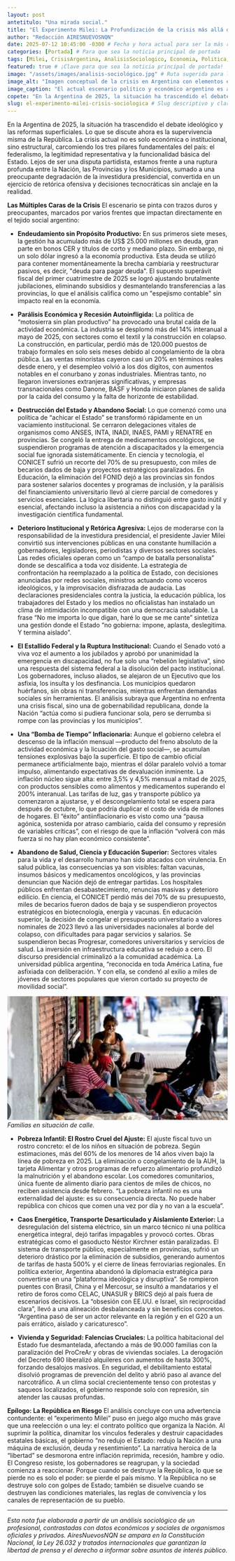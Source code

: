 ```yaml
---
layout: post
antetitulo: "Una mirada social."
title: "El Experimento Milei: La Profundización de la crisis más allá de lo económico. Un Análisis Sociológico."
author: "Redacción AIRESNUEVOSNQN"
date: 2025-07-12 10:45:00 -0300 # Fecha y hora actual para ser la más reciente y principal
categories: [Portada] # Para que sea la noticia principal de portada
tags: [Milei, CrisisArgentina, AnalisisSociologico, Economia, Politica, Federalismo, Estado, Deuda, Recesion, Pobreza, Educacion, Salud, Ciencia, Libertad, Argentina2025] # Tags completos y descriptivos
featured: true # ¡Clave para que sea la noticia principal de portada!
image: "/assets/images/analisis-sociológico.jpg" # Ruta sugerida para la imagen principal (800px x 600px)
image_alt: "Imagen conceptual de la crisis en Argentina con elementos económicos y sociales."
image_caption: "El actual escenario político y económico argentino es analizado como una crisis estructural que pone en riesgo los pilares fundamentales del país."
copete: "En la Argentina de 2025, la situación ha trascendido el debate ideológico y las reformas superficiales. Lo que se discute ahora es la supervivencia misma de la República. La crisis actual no es solo económica o institucional, sino estructural, carcomiendo los tres pilares fundamentales del país: el federalismo, la legitimidad representativa y la funcionalidad básica del Estado."
slug: el-experimento-milei-crisis-sociologica # Slug descriptivo y claro
---
```


En la Argentina de 2025, la situación ha trascendido el debate ideológico y las reformas superficiales. Lo que se discute ahora es la supervivencia misma de la República. La crisis actual no es solo económica o institucional, sino estructural, carcomiendo los tres pilares fundamentales del país: el federalismo, la legitimidad representativa y la funcionalidad básica del Estado. Lejos de ser una disputa partidista, estamos frente a una ruptura profunda entre la Nación, las Provincias y los Municipios, sumado a una preocupante degradación de la investidura presidencial, convertida en un ejercicio de retórica ofensiva y decisiones tecnocráticas sin anclaje en la realidad.

**Las Múltiples Caras de la Crisis**
El escenario se pinta con trazos duros y preocupantes, marcados por varios frentes que impactan directamente en el tejido social argentino:

* **Endeudamiento sin Propósito Productivo:** En sus primeros siete meses, la gestión ha acumulado más de US$ 25.000 millones en deuda, gran parte en bonos CER y títulos de corto y mediano plazo. Sin embargo, ni un solo dólar ingresó a la economía productiva. Esta deuda se utilizó para contener momentáneamente la brecha cambiaria y reestructurar pasivos, es decir, "deuda para pagar deuda". El supuesto superávit fiscal del primer cuatrimestre de 2025 se logró ajustando brutalmente jubilaciones, eliminando subsidios y desmantelando transferencias a las provincias, lo que el análisis califica como un "espejismo contable" sin impacto real en la economía.

* **Parálisis Económica y Recesión Autoinfligida:** La política de “motosierra sin plan productivo” ha provocado una brutal caída de la actividad económica. La industria se desplomó más del 14% interanual a mayo de 2025, con sectores como el textil y la construcción en colapso. La construcción, en particular, perdió más de 120.000 puestos de trabajo formales en solo seis meses debido al congelamiento de la obra pública. Las ventas minoristas cayeron casi un 20% en términos reales desde enero, y el desempleo volvió a los dos dígitos, con aumentos notables en el conurbano y zonas industriales. Mientras tanto, no llegaron inversiones extranjeras significativas, y empresas transnacionales como Danone, BASF y Honda iniciaron planes de salida por la caída del consumo y la falta de horizonte de estabilidad.

* **Destrucción del Estado y Abandono Social:** Lo que comenzó como una política de “achicar el Estado” se transformó rápidamente en un vaciamiento institucional. Se cerraron delegaciones vitales de organismos como ANSES, INTA, INADI, INAES, PAMI y RENATRE en provincias. Se congeló la entrega de medicamentos oncológicos, se suspendieron programas de atención a discapacitados y la emergencia social fue ignorada sistemáticamente. En ciencia y tecnología, el CONICET sufrió un recorte del 70% de su presupuesto, con miles de becarios dados de baja y proyectos estratégicos paralizados. En Educación, la eliminación del FONID dejó a las provincias sin fondos para sostener salarios docentes y programas de inclusión, y la parálisis del financiamiento universitario llevó al cierre parcial de comedores y servicios esenciales. La lógica libertaria no distinguió entre gasto inútil y esencial, afectando incluso la asistencia a niños con discapacidad y la investigación científica fundamental.

* **Deterioro Institucional y Retórica Agresiva:** Lejos de moderarse con la responsabilidad de la investidura presidencial, el presidente Javier Milei convirtió sus intervenciones públicas en una constante humillación a gobernadores, legisladores, periodistas y diversos sectores sociales. Las redes oficiales operan como un “campo de batalla personalista” donde se descalifica a toda voz disidente. La estrategia de confrontación ha reemplazado a la política de Estado, con decisiones anunciadas por redes sociales, ministros actuando como voceros ideológicos, y la improvisación disfrazada de audacia. Las declaraciones presidenciales contra la justicia, la educación pública, los trabajadores del Estado y los medios no oficialistas han instalado un clima de intimidación incompatible con una democracia saludable. La frase “No me importa lo que digan, haré lo que se me cante” sintetiza una gestión donde el Estado “no gobierna: impone, aplasta, deslegitima. Y termina aislado”.

* **El Estallido Federal y la Ruptura Institucional:** Cuando el Senado votó a viva voz el aumento a los jubilados y aprobó por unanimidad la emergencia en discapacidad, no fue solo una “rebelión legislativa”, sino una respuesta del sistema federal a la disolución del pacto institucional. Los gobernadores, incluso aliados, se alejaron de un Ejecutivo que los asfixia, los insulta y los desfinancia. Los municipios quedaron huérfanos, sin obras ni transferencias, mientras enfrentan demandas sociales sin herramientas. El análisis subraya que Argentina no enfrenta una crisis fiscal, sino una de gobernabilidad republicana, donde la Nación “actúa como si pudiera funcionar sola, pero se derrumba si rompe con las provincias y los municipios”.

* **Una “Bomba de Tiempo” Inflacionaria:** Aunque el gobierno celebra el descenso de la inflación mensual —producto del freno absoluto de la actividad económica y la licuación del gasto social—, se acumulan tensiones explosivas bajo la superficie. El tipo de cambio oficial permanece artificialmente bajo, mientras el dólar paralelo volvió a tomar impulso, alimentando expectativas de devaluación inminente. La inflación núcleo sigue alta: entre 3,5% y 4,5% mensual a mitad de 2025, con productos sensibles como alimentos y medicamentos superando el 200% interanual. Las tarifas de luz, gas y transporte público ya comenzaron a ajustarse, y el descongelamiento total se espera para después de octubre, lo que podría duplicar el costo de vida de millones de hogares. El “éxito” antiinflacionario es visto como una “pausa agónica, sostenida por atraso cambiario, caída del consumo y represión de variables críticas”, con el riesgo de que la inflación “volverá con más fuerza si no hay plan económico consistente”.

* **Abandono de Salud, Ciencia y Educación Superior:** Sectores vitales para la vida y el desarrollo humano han sido atacados con virulencia. En salud pública, las consecuencias ya son visibles: faltan vacunas, insumos básicos y medicamentos oncológicos, y las provincias denuncian que Nación dejó de entregar partidas. Los hospitales públicos enfrentan desabastecimiento, renuncias masivas y deterioro edilicio. En ciencia, el CONICET perdió más del 70% de su presupuesto, miles de becarios fueron dados de baja y se suspendieron proyectos estratégicos en biotecnología, energía y vacunas. En educación superior, la decisión de congelar el presupuesto universitario a valores nominales de 2023 llevó a las universidades nacionales al borde del colapso, con dificultades para pagar servicios y salarios. Se suspendieron becas Progresar, comedores universitarios y servicios de salud. La inversión en infraestructura educativa se redujo a cero. El discurso presidencial criminalizó a la comunidad académica. La universidad pública argentina, “reconocida en toda América Latina, fue asfixiada con deliberación. Y con ella, se condenó al exilio a miles de jóvenes de sectores populares que vieron cortado su proyecto de movilidad social”.

![Imagen sencible situación de pobreza](/assets/images/pobreza-en-argentina.jpg)
*Familias en situación de calle.*

* **Pobreza Infantil: El Rostro Cruel del Ajuste:** El ajuste fiscal tuvo un rostro concreto: el de los niños en situación de pobreza. Según estimaciones, más del 60% de los menores de 14 años viven bajo la línea de pobreza en 2025. La eliminación o congelamiento de la AUH, la tarjeta Alimentar y otros programas de refuerzo alimentario profundizó la malnutrición y el abandono escolar. Los comedores comunitarios, única fuente de alimento diario para cientos de miles de chicos, no reciben asistencia desde febrero. “La pobreza infantil no es una externalidad del ajuste: es su consecuencia directa. No puede haber república con chicos que comen una vez por día y no van a la escuela”.

* **Caos Energético, Transporte Desarticulado y Aislamiento Exterior:** La desregulación del sistema eléctrico, sin un marco técnico ni una política energética integral, dejó tarifas impagables y provocó cortes. Obras estratégicas como el gasoducto Néstor Kirchner están paralizadas. El sistema de transporte público, especialmente en provincias, sufrió un deterioro drástico por la eliminación de subsidios, generando aumentos de tarifas de hasta 500% y el cierre de líneas ferroviarias regionales. En política exterior, Argentina abandonó la diplomacia estratégica para convertirse en una “plataforma ideológica y disruptiva”. Se rompieron puentes con Brasil, China y el Mercosur, se insultó a mandatarios y el retiro de foros como CELAC, UNASUR y BRICS dejó al país fuera de escenarios decisivos. La “obsesión con EE.UU. e Israel, sin reciprocidad clara”, llevó a una alineación desbalanceada y sin beneficios concretos. “Argentina pasó de ser un actor relevante en la región y en el G20 a un país errático, aislado y caricaturesco”.

* **Vivienda y Seguridad: Falencias Cruciales:** La política habitacional del Estado fue desmantelada, afectando a más de 90.000 familias con la paralización del ProCreAr y obras de viviendas sociales. La derogación del Decreto 690 liberalizó alquileres con aumentos de hasta 300%, forzando desalojos masivos. En seguridad, el debilitamiento estatal disolvió programas de prevención del delito y abrió paso al avance del narcotráfico. A un clima social crecientemente tenso con protestas y saqueos localizados, el gobierno responde solo con represión, sin atender las causas profundas.

**Epílogo: La República en Riesgo**
El análisis concluye con una advertencia contundente: el “experimento Milei” puso en juego algo mucho más grave que una reelección o una ley: el contrato político que organiza la Nación. Al suprimir la política, dinamitar los vínculos federales y destruir capacidades estatales básicas, el gobierno “no redujo el Estado: redujo la Nación a una máquina de exclusión, deuda y resentimiento”.
La narrativa heroica de la “libertad” se desmorona entre inflación reprimida, recesión, hambre y odio. El Congreso resiste, los gobernadores se reagrupan, y la sociedad comienza a reaccionar. Porque cuando se destruye la República, lo que se pierde no es solo el poder: se pierde el país mismo. Y la República no se destruye solo con golpes de Estado; también se disuelve cuando se destruyen las condiciones materiales, las reglas de convivencia y los canales de representación de su pueblo.

---
*Esta nota fue elaborada a partir de un análisis sociológico de un profesional, contrastadas con datos económicos y sociales de organismos oficiales y privados. AiresNuevosNQN se ampara en la Constitución Nacional, la Ley 26.032 y tratados internacionales que garantizan la libertad de prensa y el derecho a informar sobre asuntos de interés público.*